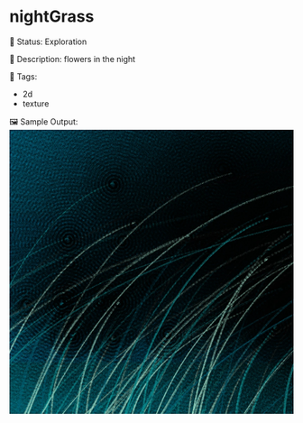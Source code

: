 # nightGrass

🧪 Status: Exploration

📎 Description: flowers in the night 

🎨 Tags: 
- 2d
- texture 

🖼️ Sample Output:  
<img src="flowerField1676049105588.webp" alt="nightGrass Sample Output" width="800" />
